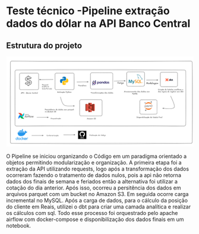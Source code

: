 <h1>Teste técnico -Pipeline extração dados do dólar na API Banco Central</h1>
<h2>Estrutura do projeto</h2>
<img src="https://github.com/ArthurCoutinho15/dolar-pipeline/blob/main/img/Diagrama.png" alt="Diagrama pipeline">
<p> 
    O Pipeline se iniciou organizando o Código em um paradigma orientado a objetos permitindo modularização e organização. 
    A primeira etapa foi a extração da API utilizando requests, logo após a transformação dos dados ocorreram fazendo o tratamento de dados nulos, pois a api não retorna dados dos finais de semana e feriados
    então a alternativa foi utilizar a cotação do dia anterior. 
    Após isso, ocorreu a persitência dos dados em arquivos parquet com um bucket no Amazon S3.
    Em seguida ocorre carga incremental no MySQL.
    Após a carga de dados, para o cálculo da posição do cliente em Reais, utilizei o dbt para criar uma camada analítica e realizar os cálculos com sql. 
    Todo esse processo foi orquestrado pelo apache airflow com docker-compose e disponibilização dos dados finais em um notebook.
</p>
